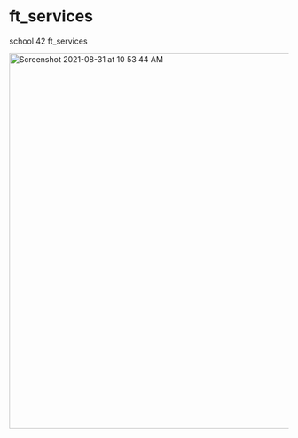 # ft_services
school 42 ft_services

<img width="676" alt="Screenshot 2021-08-31 at 10 53 44 AM" src="https://user-images.githubusercontent.com/34074848/131464819-8c129112-0dbb-4da2-bc00-40d4a0916287.png">
